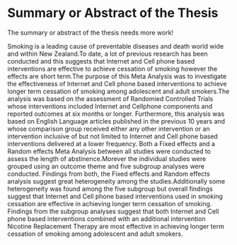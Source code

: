 # Summary or Abstract of the Thesis

The summary or abstract of the thesis needs more work!

Smoking is a leading cause of preventable diseases and death world wide and within New Zealand.To date, a lot of previous research has been conducted and this suggests that Internet and Cell phone based interventions are effective to achieve cessation of smoking however the effects are short term.The purpose of this Meta Analysis was to investigate the effectiveness of Internet and Cell phone based interventions to achieve longer term cessation of smoking among adolescent and adult smokers.The analysis was based on the assessment of Randomied Controlled Trials whose interventions included Internet and Cellphone components and reported outcomes at six months or longer. Furthermore, this analysis was based on English Language articles published in the previous 10 years and whose comparison group received either any other intervention or an intervention inclusive of but not limited to Internet and Cell phone based interventions delivered at a lower frequency.
Both a Fixed effects and a Random effects Meta Analysis between all studies were conducted to assess the length of abstinence.Morever the individual studies were grouped using an outcome theme and five subgroup analyses were conducted.
Findings from both, the Fixed effects and Random effects analysis suggest great heterogeneity among the studies.Additionally some heterogeneity was found among the five subgroup but overall findings suggest that  Internet and Cell phone based interventions used in smoking cessation are effective in achieving longer term cessation of smoking.
Findings from the subgroup analyses suggest that both Internet and Cell phone based interventions combined with an additional intervention Nicotine Replacement Therapy are most effective in achieving longer term cessation of smoking among adolescent and adult smokers.
    
    
    
    
    
  